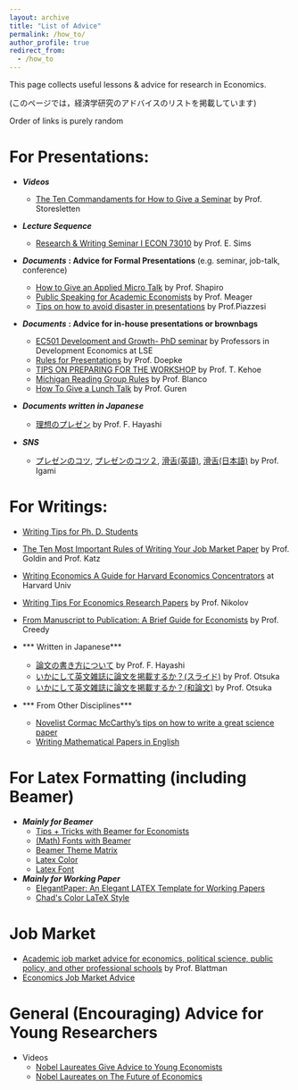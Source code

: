 ```yaml
---
layout: archive
title: "List of Advice"
permalink: /how_to/
author_profile: true
redirect_from:
  - /how_to
---
```


This page collects useful lessons & advice for research in Economics. 

(このページでは，経済学研究のアドバイスのリストを掲載しています)

Order of links is purely random

For Presentations:
======
* ***Videos***
  * [The Ten Commandaments for How to Give a Seminar](https://youtu.be/ZKdsYrbSBIM) by Prof. Storesletten
* ***Lecture Sequence***
  * [Research & Writing Seminar I ECON 73010](https://www3.nd.edu/~esims1/grad_writing.html) by Prof. E. Sims  
* ***Documents*** **: Advice for Formal Presentations** (e.g. seminar, job-talk, conference) 
  * [How to Give an Applied Micro Talk](/files/how_to/Shapiro_Presenting.pdf) by Prof. Shapiro
  * [Public Speaking for Academic Economists](/files/how_to/public_speaking_for_academic_economists.pdf) by Prof. Meager
  * [Tips on how to avoid disaster in presentations](/files/how_to/avoid_disaster_piazzesi.pdf) by Prof.Piazzesi
  
* ***Documents*** **: Advice for in-house presentations or brownbags**
  * [EC501 Development and Growth- PhD seminar](/files/how_to/LSE_PresentationGuidelines.pdf) by Professors in Development Economics at LSE
  * [Rules for Presentations](/files/how_to/NWU_PresentationGuidelines.pdf) by Prof. Doepke
  * [TIPS ON PREPARING FOR THE WORKSHOP](/files/how_to/kehoe_tips_presentation.pdf) by Prof. T. Kehoe
  * [Michigan Reading Group Rules](/files/how_to/UMich_PresentationGuidelines.pdf) by Prof. Blanco
  * [How To Give a Lunch Talk](/files/how_to/Guren_HowToGiveALunchTalk.pdf) by Prof. Guren
  
* ***Documents written in Japanese***
  * [理想のプレゼン](https://sites.google.com/view/fumio-hayashis-hp/short-blogs-in-japanese/%E7%90%86%E6%83%B3%E3%81%AE%E3%83%97%E3%83%AC%E3%82%BC%E3%83%B3?authuser=0) by Prof. F. Hayashi
* ***SNS***
  * [プレゼンのコツ](https://twitter.com/MitsuruIgami_JP/status/1273024275885285376?s=20), [プレゼンのコツ２](https://twitter.com/MitsuruIgami_JP/status/1273403649251737600?s=20), [滑舌(英語)](https://twitter.com/MitsuruIgami_JP/status/1272641120925896707?s=20), [滑舌(日本語)](https://twitter.com/MitsuruIgami_JP/status/1272289974088609797?s=20) by Prof. Igami
  

For Writings:
======
  * [Writing Tips for Ph. D. Students](/files/how_to/phd_paper_writing.pdf)
  * [The Ten Most Important Rules of Writing Your Job Market Paper](/files/how_to/tenruleswriting.pdf) by Prof. Goldin and Prof. Katz

  * [Writing Economics A Guide for Harvard Economics Concentrators](/files/how_to/writingec_f2014_0.pdf) at Harvard Univ
  * [Writing Tips For Economics Research Papers](/files/how_to/writingtips.pdf) by Prof. Nikolov
  * [From Manuscript to Publication: A Brief Guide for Economists](https://onlinelibrary.wiley.com/doi/pdf/10.1111/j.1467-8462.2006.00402.x?casa_token=_QAg8GiTqSAAAAAA:poubFcTLyGIPmIrwIvhIXmXMxnlS4GPU4n0QJOx907tLsJBym2soeLa2czi2xriLfYEcSA3xmd4genmd) by Prof. Creedy

* *** Written in Japanese***
  * [論文の書き方について](/files/how_to/howtowrite_Hayashi.pdf) by Prof. F. Hayashi
  * [いかにして英文雑誌に論文を掲載するか？(スライド)](/files/how_to/JEA2019Otsuka.pdf) by Prof. Otsuka
  * [いかにして英文雑誌に論文を掲載するか？(和論文)](https://www.jstage.jst.go.jp/article/nokei/86/2/86_179/_pdf) by Prof. Otsuka
* *** From Other Disciplines***
  * [Novelist Cormac McCarthy’s tips on how to write a great science paper](https://www.nature.com/articles/d41586-019-02918-5) 
  * [Writing Mathematical Papers in English](/files/how_to/1995-ems-trzeciak-writing_mathematical_papers_in_english__a_practical_guide.pdf)

For Latex Formatting (including Beamer)
======
* ***Mainly for Beamer*** 
  * [Tips + Tricks with Beamer for Economists](/files/how_to/beamer_tips.pdf)
  * [(Math) Fonts with Beamer](/files/how_to/MathFonts.pdf)
  * [Beamer Theme Matrix](https://hartwork.org/beamer-theme-matrix/)
  * [Latex Color](http://latexcolor.com/)
  * [Latex Font](/files/how_to/latex-fonts.pdf)
* ***Mainly for Working Paper***
  * [ElegantPaper: An Elegant LATEX Template for Working Papers](/files/how_to/elegantpaper-en.pdf) 
  * [Chad's Color LaTeX Style](https://web.stanford.edu/~chadj/latex2.html)

Job Market
======
* [Academic job market advice for economics, political science, public policy, and other professional schools](https://chrisblattman.com/job-market/) by Prof. Blattman
* [Economics Job Market Advice](https://economics.ucla.edu/wp-content/uploads/2017/04/Advice_Chicago.pdf)


General (Encouraging) Advice for Young Researchers
=====
* Videos
  * [Nobel Laureates Give Advice to Young Economists](https://youtu.be/k9X0ogs0Ihc)
  * [Nobel Laureates on The Future of Economics](https://youtu.be/Jx-tfoPhr7Y)



